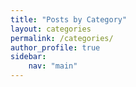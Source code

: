 ```yaml
---
title: "Posts by Category"
layout: categories
permalink: /categories/
author_profile: true
sidebar: 
    nav: "main"
---
```

